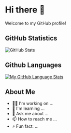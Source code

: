 # Hi there 👋

Welcome to my GitHub profile!

## GitHub Statistics

![GitHub Stats](https://github-readme-stats.vercel.app/api?username=Tommy-Praise&show_icons=true&title_color=70a5fd&text_color=FFFFFF&icon_color=bf91f3&bg_color=11151c&border_color=11151c)


## Github Languages
[![My GitHub Language Stats](https://github-readme-stats.vercel.app/api/top-langs/?username=Tommy-Praise&langs_count=5&theme=tokyonight)]()

## About Me

- 👩‍💻 I'm working on ...
- 🌱 I'm learning ...
- 💬 Ask me about ...
- 📫 How to reach me ...
- ⚡ Fun fact: ...
